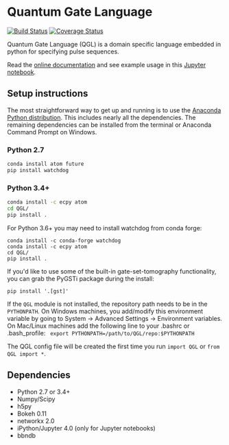 # Quantum Gate Language

[![Build Status](https://travis-ci.org/BBN-Q/QGL.svg?branch=master)](https://travis-ci.org/BBN-Q/QGL) [![Coverage Status](https://coveralls.io/repos/BBN-Q/QGL/badge.svg?branch=master)](https://coveralls.io/r/BBN-Q/QGL)

Quantum Gate Language (QGL) is a domain specific language embedded in python for
specifying pulse sequences.

Read the [online documentation](https://bbn-q.github.io/QGL/) and see example
usage in this [Jupyter
notebook](https://github.com/BBN-Q/QGL/blob/master/doc/QGL-demo.ipynb).

## Setup instructions

The most straightforward way to get up and running is to use the [Anaconda
Python distribution](http://continuum.io/downloads). This includes nearly all
the dependencies. The remaining dependencies can be installed from the terminal
or Anaconda Command Prompt on Windows.

### Python 2.7

```bash
conda install atom future
pip install watchdog
```

### Python 3.4+

```bash
conda install -c ecpy atom
cd QGL/
pip install .
```

For Python 3.6+ you may need to install watchdog from conda forge:
```
conda install -c conda-forge watchdog
conda install -c ecpy atom
cd QGL/
pip install .
```

If you'd like to use some of the built-in gate-set-tomography functionality,
you can grab the PyGSTi package during the install:
```
pip install '.[gst]'
```
If the `QGL` module is not installed, the repository path needs to be in the
`PYTHONPATH`. On Windows machines, you add/modify this environment variable by
going to System -> Advanced Settings -> Environment variables. On Mac/Linux
machines add the following line to your .bashrc or .bash_profile: ``` export
PYTHONPATH=/path/to/QGL/repo:$PYTHONPATH```


The QGL config file will be created the first time you run `import QGL` or `from QGL import *`.

## Dependencies
* Python 2.7 or 3.4+
* Numpy/Scipy
* h5py
* Bokeh 0.11
* networkx 2.0
* iPython/Jupyter 4.0 (only for Jupyter notebooks)
* bbndb
